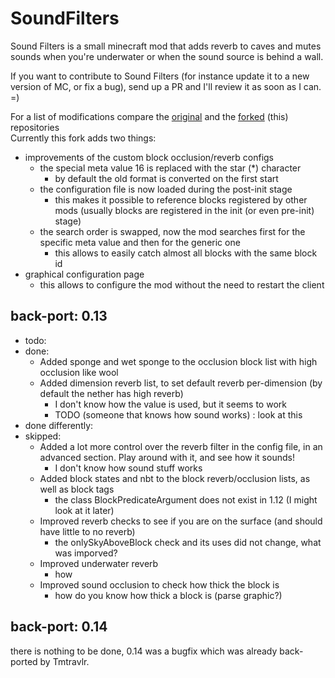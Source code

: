 # SoundFilters
Sound Filters is a small minecraft mod that adds reverb to caves and mutes sounds when you're underwater or when the sound source is behind a wall.

If you want to contribute to Sound Filters (for instance update it to a new version of MC, or fix a bug), send up a PR and I'll review it as soon as I can. =)

For a list of modifications compare the [original](https://github.com/Tmtravlr/SoundFilters/tree/1.12) and the [forked](https://github.com/PatrickHechler/SoundFilters) (this) repositories    
Currently this fork adds two things:
+ improvements of the custom block occlusion/reverb configs
    + the special meta value 16 is replaced with the star (*) character
        + by default the old format is converted on the first start
    + the configuration file is now loaded during the post-init stage
        + this makes it possible to reference blocks registered by other mods (usually blocks are registered in the init (or even pre-init) stage)
    + the search order is swapped, now the mod searches first for the specific meta value and then for the generic one
        + this allows to easily catch almost all blocks with the same block id
+ graphical configuration page
    + this allows to configure the mod without the need to restart the client

## back-port: 0.13
+ todo:
+ done:
    - Added sponge and wet sponge to the occlusion block list with high occlusion like wool
    - Added dimension reverb list, to set default reverb per-dimension (by default the nether has high reverb)
        + I don't know how the value is used, but it seems to work
        + TODO (someone that knows how sound works) : look at this
+ done differently:
+ skipped:
    - Added a lot more control over the reverb filter in the config file, in an advanced section. Play around with it, and see how it sounds!
    	+ I don't know how sound stuff works
    - Added block states and nbt to the block reverb/occlusion lists, as well as block tags
        + the class BlockPredicateArgument does not exist in 1.12 (I might look at it later)
    - Improved reverb checks to see if you are on the surface (and should have little to no reverb)
        + the onlySkyAboveBlock check and its uses did not change, what was imporved?
    - Improved underwater reverb
        + how
    - Improved sound occlusion to check how thick the block is
        + how do you know how thick a block is (parse graphic?)

## back-port: 0.14
there is nothing to be done, 0.14 was a bugfix which was already back-ported by Tmtravlr.